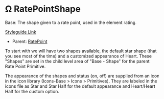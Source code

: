 # Ω RatePointShape

Base: The shape given to a rate point, used in the element rating.

[Styleguide Link](https://zpl.io/b6A8DDW)

* Parent: [RatePoint](ratepoint.md)

To start with we will have two shapes available, the default star shape (that you see most of the time) and a customized appearance of Heart. These "Shapes" are set in the child level area of "Base - Shape" for the parent Rate Point Primitive.

The appearance of the shapes and status (on, off) are supplied from an icon in the icon library (Icons-Base > Icons > Primitives). They are labeled in the icons file as Star and Star Half for the default appearance and Heart/Heart Half for the custom option.
